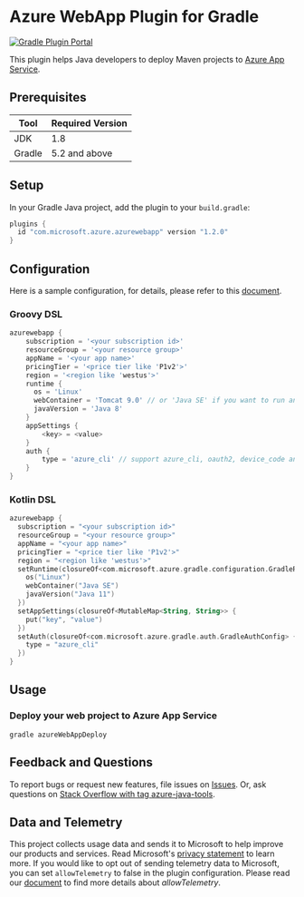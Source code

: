 # Azure WebApp Plugin for Gradle
[![Gradle Plugin Portal](https://img.shields.io/maven-metadata/v.svg?colorB=007ec6&label=Azure+WebApp+Plugin+for+Gradle&metadataUrl=https%3A%2F%2Fplugins.gradle.org%2Fm2%2Fcom%2Fmicrosoft%2Fazure%2Fazure-webapp-gradle-plugin%2Fmaven-metadata.xml)](https://plugins.gradle.org/plugin/com.microsoft.azure.azurewebapp)

This plugin helps Java developers to deploy Maven projects to [Azure App Service](https://docs.microsoft.com/en-us/azure/app-service/).


## Prerequisites

Tool | Required Version
---|---
JDK | 1.8
Gradle | 5.2 and above


## Setup
In your Gradle Java project, add the plugin to your `build.gradle`:
```groovy
plugins {
  id "com.microsoft.azure.azurewebapp" version "1.2.0"
}
```

## Configuration
Here is a sample configuration, for details, please refer to this [document](https://github.com/microsoft/azure-gradle-plugins/wiki/Webapp-Configuration).
### Groovy DSL
```groovy
azurewebapp {
    subscription = '<your subscription id>'
    resourceGroup = '<your resource group>'
    appName = '<your app name>'
    pricingTier = '<price tier like 'P1v2'>'
    region = '<region like 'westus'>'
    runtime {
      os = 'Linux'
      webContainer = 'Tomcat 9.0' // or 'Java SE' if you want to run an executable jar
      javaVersion = 'Java 8'
    }
    appSettings {
        <key> = <value>
    }
    auth {
        type = 'azure_cli' // support azure_cli, oauth2, device_code and service_principal
    }
}
```

### Kotlin DSL
```kotlin
azurewebapp {
  subscription = "<your subscription id>"
  resourceGroup = "<your resource group>"
  appName = "<your app name>"
  pricingTier = "<price tier like 'P1v2'>"
  region = "<region like 'westus'>"
  setRuntime(closureOf<com.microsoft.azure.gradle.configuration.GradleRuntimeConfig> {
    os("Linux")
    webContainer("Java SE")
    javaVersion("Java 11")
  })
  setAppSettings(closureOf<MutableMap<String, String>> {
    put("key", "value")
  })
  setAuth(closureOf<com.microsoft.azure.gradle.auth.GradleAuthConfig> {
    type = "azure_cli"
  })
}
```

## Usage

### Deploy your web project to Azure App Service
```shell
gradle azureWebAppDeploy
```

## Feedback and Questions
To report bugs or request new features, file issues on [Issues](https://github.com/microsoft/azure-gradle-plugins/issues). Or, ask questions on [Stack Overflow with tag azure-java-tools](https://stackoverflow.com/questions/tagged/azure-java-tools).

## Data and Telemetry
This project collects usage data and sends it to Microsoft to help improve our products and services.
Read Microsoft's [privacy statement](https://privacy.microsoft.com/en-us/privacystatement) to learn more.
If you would like to opt out of sending telemetry data to Microsoft, you can set `allowTelemetry` to false in the plugin configuration.
Please read our [document](https://github.com/microsoft/azure-gradle-plugins/wiki/Configuration) to find more details about *allowTelemetry*.
